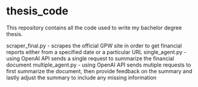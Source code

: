 # thesis_code
This repository contains all the code used to write my bachelor degree thesis.

scraper_final.py - scrapes the official GPW site in order to get financial reports either from a specified date or a particular URL
single_agent.py - using OpenAI API sends a single request to summarize the financial document
multiple_agent.py - using OpenAI API sends mutiple requests to first summarize the document, then provide feedback on the summary and lastly adjust the summary to include any missing information

